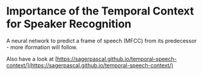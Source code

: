 # Importance of the Temporal Context for Speaker Recognition

A neural network to predict a frame of speech (MFCC) from its predecessor - more iformation will follow.

Also have a look at [https://sagerpascal.github.io/temporal-speech-context/](https://sagerpascal.github.io/temporal-speech-context/)
